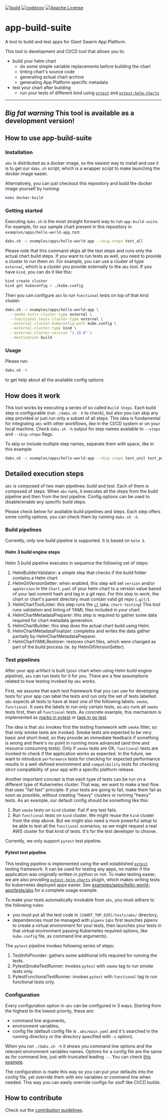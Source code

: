 [![build](https://circleci.com/gh/giantswarm/app-build-suite.svg?style=svg)](https://circleci.com/gh/giantswarm/app-build-suite)
[![codecov](https://codecov.io/gh/giantswarm/app-build-suite/branch/master/graph/badge.svg)](https://codecov.io/gh/giantswarm/app-build-suite)
[![Apache License](https://img.shields.io/badge/license-apache-blue.svg)](https://pypi.org/project/pytest-helm-charts/)

# app-build-suite
A tool to build and test apps for Giant Swarm App Platform.

This tool is development and CI/CD tool that allows you to:

- build your helm chart
  - do some simple variable replacements before building the chart
  - linting chart's source code
  - generating actual chart archive
  - generating App Platform specific metadata
- test your chart after building
  - run your tests of different kind using [`pytest`](https://docs.pytest.org/en/stable/) and
    [`pytest-helm-charts`](https://github.com/giantswarm/pytest-helm-charts)

---
*Big fat warning* This tool is available as a development version!
---

## How to use app-build-suite

### Installation

`abs` is distributed as a docker image, so the easiest way to install and use it is to get our `dabs.sh`
script, which is a wrapper script to make launching the docker image easier.

Alternatively, you can just checkout this repository and build the docker image yourself by running:

```bash
make docker-build
```

### Getting started

Executing `dabs.sh` is the most straight forward way to run `app-build-suite`.
For example, for our sample chart present in this repository in `examples/apps/hello-world-app`, run:

```bash
dabs.sh -c examples/apps/hello-world-app --skip-steps test_all
```

Please note that this command skips all the test steps and runs only the actual chart build steps. If you want
to run tests as well, you need to provide a cluster to run them on. For example, you can use a cluster
of type `external`, which is a cluster you provide externally to the `abs` tool. If you have `kind`, you can do it
like this:

```bash
kind create cluster
kind get kubeconfig > ./kube.config
```

Then you can configure `abs` to run `functional` tests on top of that kind cluster:

```bash
dabs.sh -c examples/apps/hello-world-app \
  --smoke-tests-cluster-type external \
  --functional-tests-cluster-type external \
  --external-cluster-kubeconfig-path kube.config \
  --external-cluster-type kind \
  --external-cluster-version "1.19.0" \
  --destination build
```

### Usage

Please run:

```bash
dabs.sh -h
```

to get help about all the available config options.

## How does it work

This tool works by executing a series of so called `Build Steps`. Each build step is configurable
(run `./dabs.sh -h` to check), but also you can skip any step provided or just run only a subset of all steps.
This idea is fundamental for integrating `abs` with other workflows, like in the CI/CD system or
on your local machine. Check `dabs.sh -h` output for step names available to `--steps` and `--skip-steps`
flags.

To skip or include multiple step names, separate them with space, like in this example:

```bash
dabs.sh -c examples/apps/hello-world-app --skip-steps test_unit test_performance
```

## Detailed execution steps

`abs` is composed of two main pipelines: *build* and *test*. Each of them is composed of steps.
When `abs` runs, it executes all the steps from the *build* pipeline and then from the *test* pipeline.
Config options can be used to disable/enable any specific build steps.

Please check below for available build pipelines and steps. Each step offers some config options,
you can check them by running `dabs.sh -h`.

### Build pipelines

Currently, only one build pipeline is supported. It is based on `helm 3`.

#### Helm 3 build engine steps

Helm 3 build pipeline executes in sequence the following set of steps:

1. HelmBuilderValidator: a simple step that checks if the build folder contains a Helm chart
1. HelmGitVersionSetter: when enabled, this step will set `version` and/or `appVersion` in the `Chart.yaml`
   of your helm chart to a version value based of your last commit hash and tag in a git repo. For this
   step to work, the chart or chart's parent directory must contain valid git repo (`.git/`).
1. HelmChartToolLinter: this step runs the [`ct`](https://github.com/helm/chart-testing) (aka. `chart-testing`)
   This tool runs validation and linting of YAML files included in your chart.
1. HelmChartMetadataPreparer: this step is required to gather some data required for chart metadata
   generation.
1. HelmChartBuilder: this step does the actual chart build using Helm.
1. HelmChartMetadataFinalizer: completes and writes the data gather partially by HelmChartMetadataPreparer.
1. HelmChartYAMLRestorer: restores chart files, which were changed as part of the build process (ie. by
   HelmGitVersionSetter).

### Test pipelines

After your app artifact is built (your chart when using Helm build engine pipeline), `abs` can run
tests for it for you. There are a few assumptions related to how testing invoked by `abs` works.

First, we assume that each test framework that you can use for developing tests for your app can
label the tests and run only the set of tests labelled. `abs` expects all tests to have at least one
of the following labels: `smoke`, `functional`. It uses the labels to run only certain tests, so `abs`
runs all `smoke` tests first, then all `functional` tests. As concrete example, this mechanism is implemented
as [marks in pytest](https://docs.pytest.org/en/stable/mark.html) or
[tags in go test](https://golang.org/pkg/go/build/#hdr-Build_Constraints).

The idea is that `abs` invokes first the testing framework with `smoke` filter, so that only smoke tests
are invoked. Smoke tests are expected to be very basic and short-lived, so they provide an immediate
feedback if something is wrong and there's no point in running more advanced (and time and resource
consuming tests). Only if `smoke` tests are OK, `functional` tests are invoked to check if the application
works as expected. In the future, we want to introduce `performance` tests for checking for expected
performance results in a well-defined environment and `compatibility` tests for checking strict
compatibility of your app with a specific platform release.

Another important concept is that each type of tests can be run on a different type of Kubernetes cluster.
That way, we want to make a test flow that uses "fail fast" principle: if your tests are going to fail,
make them fail as soon as possible, without creating "heavy" clusters or running "heavy" tests. As an example,
our default config should be something like this:

1. Run `smoke` tests on `kind` cluster. Fail if any test fails.
2. Run `functional` tests on `kind` cluster. We might reuse the `kind` cluster from the step above. But
   we might also need a more powerful setup to be able to test all the `functional` scenarios, so we might
   request a real AWS cluster for that kind of tests. It's for the test developer to choose.

Currently, we only support `pytest` test pipeline.

#### Pytest test pipeline

This testing pipeline is implemented using the well established [`pytest`](https://docs.pytest.org/en/stable/)
testing framework. It can be used for testing any apps, no matter if the application was originally written
in python or not. To make testing easier, we are also providing
[`pytest-helm-charts`](https://github.com/giantswarm/pytest-helm-charts) plugin, which makes writing
tests for kubernetes deployed apps easier. See [examples/apps/hello-world-app/tests/abs](examples/apps/hello-world-app/tests/abs) for a complete
usage example.

To make your tests automatically invokable from `abs`, you must adhere to the following rules:

- you must put all the test code in `[CHART_TOP_DIR]/tests/abs/` directory,
- dependencies must be managed with `pipenv` (`abs` first launches pipenv to create a virtual
  environment for your tests, then launches your tests in that virtual environment passing Kubernetes
  required options, like `kube.config` file, as command line arguments).

The `pytest` pipeline invokes following series of steps:

1. TestInfoProvider: gathers some additional info required for running the tests.
1. PytestSmokeTestRunner: invokes `pytest` with `smoke` tag to run smoke tests only.
1. PytestFunctionalTestRunner: invokes `pytest` with `functional` tag to run functional tests only.

### Configuration

Every configuration option in `abs` can be configured in 3 ways. Starting from the highest to the lowest
priority, these are:

- command line arguments,
- environment variables,
- config file (default config file is `.abs/main.yaml` and it's searched in the running directory or the
  directory specified with `-c` option).

When you run `./dabs.sh -h` it shows you command line options and the relevant environment variables names. Options
for a config file are the same as for command line, just with truncated leading `--`. You can check
[this example](examples/apps/hello-world-app/.abs/main.yaml).

The configuration is made this way so you can put your defaults into the config file, yet override them with
env variables or command line when needed. This way you can easily override configs for stuff like CI/CD builds.

## How to contribute

Check out the [contribution guidelines](docs/CONTRIBUTING.md).

